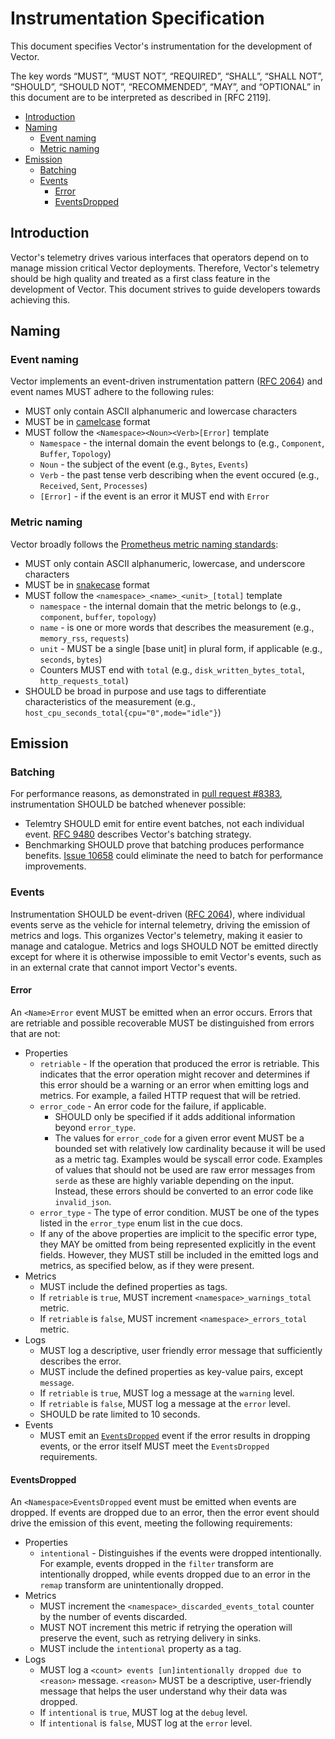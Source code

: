# Instrumentation Specification

This document specifies Vector's instrumentation for the development of Vector.

The key words “MUST”, “MUST NOT”, “REQUIRED”, “SHALL”, “SHALL NOT”, “SHOULD”,
“SHOULD NOT”, “RECOMMENDED”, “MAY”, and “OPTIONAL” in this document are to be
interpreted as described in [RFC 2119].

<!-- MarkdownTOC autolink="true" style="ordered" indent="   " -->

- [Introduction](#introduction)
- [Naming](#naming)
  - [Event naming](#event-naming)
  - [Metric naming](#metric-naming)
- [Emission](#emission)
  - [Batching](#batching)
  - [Events](#events)
    - [Error](#error)
    - [EventsDropped](#eventsdropped)

<!-- /MarkdownTOC -->

## Introduction

Vector's telemetry drives various interfaces that operators depend on to manage
mission critical Vector deployments. Therefore, Vector's telemetry should be
high quality and treated as a first class feature in the development of Vector.
This document strives to guide developers towards achieving this.

## Naming

### Event naming

Vector implements an event-driven instrumentation pattern ([RFC 2064]) and
event names MUST adhere to the following rules:

* MUST only contain ASCII alphanumeric and lowercase characters
* MUST be in [camelcase] format
* MUST follow the `<Namespace><Noun><Verb>[Error]` template
  * `Namespace` - the internal domain the event belongs to (e.g., `Component`, `Buffer`, `Topology`)
  * `Noun` - the subject of the event (e.g., `Bytes`, `Events`)
  * `Verb` - the past tense verb describing when the event occured (e.g., `Received`, `Sent`, `Processes`)
  * `[Error]` - if the event is an error it MUST end with `Error`

### Metric naming

Vector broadly follows the [Prometheus metric naming standards]:

* MUST only contain ASCII alphanumeric, lowercase, and underscore characters
* MUST be in [snakecase] format
* MUST follow the `<namespace>_<name>_<unit>_[total]` template
  * `namespace` - the internal domain that the metric belongs to (e.g., `component`, `buffer`, `topology`)
  * `name` - is one or more words that describes the measurement (e.g., `memory_rss`, `requests`)
  * `unit` - MUST be a single [base unit] in plural form, if applicable (e.g., `seconds`, `bytes`)
  * Counters MUST end with `total` (e.g., `disk_written_bytes_total`, `http_requests_total`)
* SHOULD be broad in purpose and use tags to differentiate characteristics of the measurement (e.g., `host_cpu_seconds_total{cpu="0",mode="idle"}`)

## Emission

### Batching

For performance reasons, as demonstrated in [pull request #8383],
instrumentation SHOULD be batched whenever possible:

* Telemtry SHOULD emit for entire event batches, not each individual event.
  [RFC 9480] describes Vector's batching strategy.
* Benchmarking SHOULD prove that batching produces performance benefits.
  [Issue 10658] could eliminate the need to batch for performance improvements.

### Events

Instrumentation SHOULD be event-driven ([RFC 2064]), where individual events
serve as the vehicle for internal telemetry, driving the emission of metrics
and logs. This organizes Vector's telemetry, making it easier to manage and 
catalogue. Metrics and logs SHOULD NOT be emitted directly except for where it
is otherwise impossible to emit Vector's events, such as in an external crate
that cannot import Vector's events.

#### Error

An `<Name>Error` event MUST be emitted when an error occurs. Errors that are
retriable and possible recoverable MUST be distinguished from errors that are
not:

* Properties
  * `retriable` - If the operation that produced the error is retriable. This
    indicates that the error operation might recover and determines if this
    error should be a warning or an error when emitting logs and metrics. For
    example, a failed HTTP request that will be retried.
  * `error_code` - An error code for the failure, if applicable.
    * SHOULD only be specified if it adds additional information beyond
      `error_type`.
    * The values for `error_code` for a given error event MUST be a bounded set
      with relatively low cardinality because it will be used as a metric tag.
      Examples would be syscall error code. Examples of values that should not
      be used are raw error messages from `serde` as these are highly variable
      depending on the input. Instead, these errors should be converted to an
      error code like `invalid_json`.
  * `error_type` - The type of error condition. MUST be one of the types listed
    in the `error_type` enum list in the cue docs.
  * If any of the above properties are implicit to the specific error
    type, they MAY be omitted from being represented explicitly in the
    event fields. However, they MUST still be included in the emitted
    logs and metrics, as specified below, as if they were present.
* Metrics
  * MUST include the defined properties as tags.
  * If `retriable` is `true`, MUST increment `<namespace>_warnings_total` metric.
  * If `retriable` is `false`, MUST increment `<namespace>_errors_total` metric.
* Logs
  * MUST log a descriptive, user friendly error message that sufficiently
    describes the error.
  * MUST include the defined properties as key-value pairs, except `message`.
  * If `retriable` is `true`, MUST log a message at the `warning` level.
  * If `retriable` is `false`, MUST log a message at the `error` level.
  * SHOULD be rate limited to 10 seconds.
* Events
  * MUST emit an [`EventsDropped`] event if the error results in dropping events,
or the error itself MUST meet the `EventsDropped` requirements.

#### EventsDropped

An `<Namespace>EventsDropped` event must be emitted when events are dropped.
If events are dropped due to an error, then the error event should drive the
emission of this event, meeting the following requirements:

* Properties
  * `intentional` - Distinguishes if the events were dropped intentionally. For
    example, events dropped in the `filter` transform are intentionally dropped,
    while events dropped due to an error in the `remap` transform are
    unintentionally dropped.
* Metrics
  * MUST increment the `<namespace>_discarded_events_total` counter by the
    number of events discarded.
  * MUST NOT increment this metric if retrying the operation will preserve the
    event, such as retrying delivery in sinks.
  * MUST include the `intentional` property as a tag.
* Logs
  * MUST log a `<count> events [un]intentionally dropped due to <reason>`
    message. `<reason>` MUST be a descriptive, user-friendly message that helps
    the user understand why their data was dropped.
  * If `intentional` is `true`, MUST log at the `debug` level.
  * If `intentional` is `false`, MUST log at the `error` level.


[camelcase]: https://en.wikipedia.org/wiki/Camel_case
[`EventsDropped`]: #EventsDropped
[Issue 10658]: https://github.com/vectordotdev/vector/issues/10658
[Prometheus metric naming standards]: https://prometheus.io/docs/practices/naming/
[pull request #8383]: https://github.com/vectordotdev/vector/pull/8383/
[RFC 2064]: https://github.com/vectordotdev/vector/blob/master/rfcs/2020-03-17-2064-event-driven-observability.md
[RFC 9480]: https://github.com/vectordotdev/vector/blob/master/rfcs/2021-10-22-9480-processing-arrays-of-events.md
[single base unit]: https://en.wikipedia.org/wiki/SI_base_unit
[snakecase]: https://en.wikipedia.org/wiki/Snake_case
